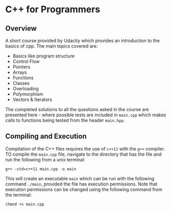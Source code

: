 # C++ for Programmers

## Overview

A short course provided by Udacity which provides an introduction to the basics of cpp. The main topics covered are:

* Basics like program structure
* Control Flow
* Pointers
* Arrays
* Functions
* Classes
* Overloading
* Polymorphism
* Vectors & Iterators

The completed solutions to all the questions asked in the course are presented here - where possible tests are included in `main.cpp` which makes calls to functions being tested from the header `main.hpp`.

## Compiling and Execution

Compilation of the C++ files requires the use of `c++11` with the `g++` compiler. TO compile the `main.cpp` file, navigate to the directory that has the file and run the following from a unix terminal:
```
g++ -std=c++11 main.cpp -o main
```
This will create an executable `main` which can be run with the following command `./main`, provided the file has execution permissions. Note that execution permissions can be changed using the following command from the terminal:
```
chmod +x main.cpp
```
